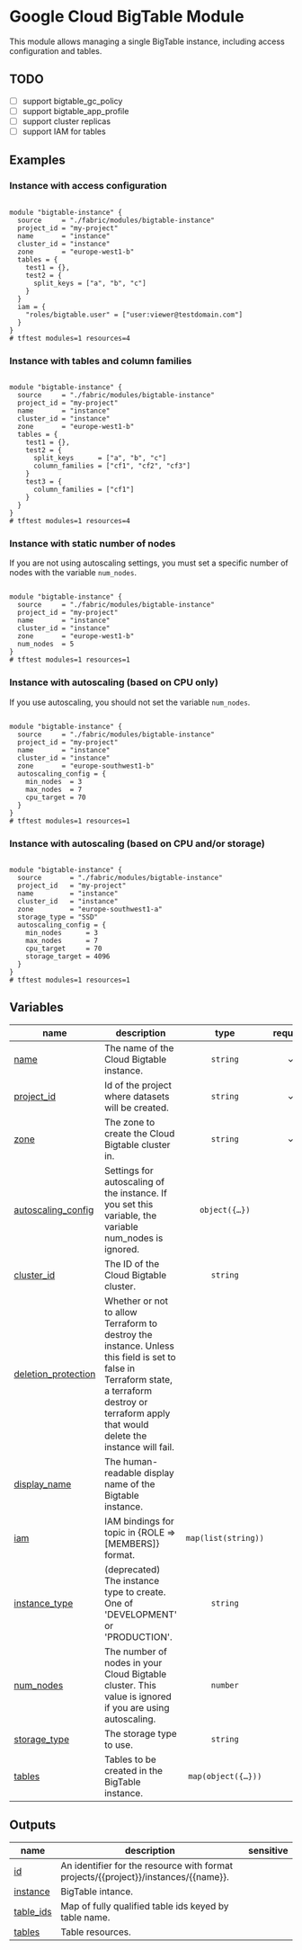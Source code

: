 # Google Cloud BigTable Module

This module allows managing a single BigTable instance, including access configuration and tables.

## TODO

- [ ] support bigtable_gc_policy
- [ ] support bigtable_app_profile
- [ ] support cluster replicas
- [ ] support IAM for tables

## Examples

### Instance with access configuration

```hcl

module "bigtable-instance" {
  source     = "./fabric/modules/bigtable-instance"
  project_id = "my-project"
  name       = "instance"
  cluster_id = "instance"
  zone       = "europe-west1-b"
  tables = {
    test1 = {},
    test2 = {
      split_keys = ["a", "b", "c"]
    }
  }
  iam = {
    "roles/bigtable.user" = ["user:viewer@testdomain.com"]
  }
}
# tftest modules=1 resources=4
```

### Instance with tables and column families

```hcl

module "bigtable-instance" {
  source     = "./fabric/modules/bigtable-instance"
  project_id = "my-project"
  name       = "instance"
  cluster_id = "instance"
  zone       = "europe-west1-b"
  tables = {
    test1 = {},
    test2 = {
      split_keys      = ["a", "b", "c"]
      column_families = ["cf1", "cf2", "cf3"]
    }
    test3 = {
      column_families = ["cf1"]
    }
  }
}
# tftest modules=1 resources=4
```

### Instance with static number of nodes

If you are not using autoscaling settings, you must set a specific number of nodes with the variable `num_nodes`.

```hcl

module "bigtable-instance" {
  source     = "./fabric/modules/bigtable-instance"
  project_id = "my-project"
  name       = "instance"
  cluster_id = "instance"
  zone       = "europe-west1-b"
  num_nodes  = 5
}
# tftest modules=1 resources=1
```

### Instance with autoscaling (based on CPU only)

If you use autoscaling, you should not set the variable `num_nodes`.

```hcl

module "bigtable-instance" {
  source     = "./fabric/modules/bigtable-instance"
  project_id = "my-project"
  name       = "instance"
  cluster_id = "instance"
  zone       = "europe-southwest1-b"
  autoscaling_config = {
    min_nodes  = 3
    max_nodes  = 7
    cpu_target = 70
  }
}
# tftest modules=1 resources=1
```

### Instance with autoscaling (based on CPU and/or storage)

```hcl

module "bigtable-instance" {
  source       = "./fabric/modules/bigtable-instance"
  project_id   = "my-project"
  name         = "instance"
  cluster_id   = "instance"
  zone         = "europe-southwest1-a"
  storage_type = "SSD"
  autoscaling_config = {
    min_nodes      = 3
    max_nodes      = 7
    cpu_target     = 70
    storage_target = 4096
  }
}
# tftest modules=1 resources=1
```
<!-- BEGIN TFDOC -->

## Variables

| name | description | type | required | default |
|---|---|:---:|:---:|:---:|
| [name](variables.tf#L56) | The name of the Cloud Bigtable instance. | <code>string</code> | ✓ |  |
| [project_id](variables.tf#L67) | Id of the project where datasets will be created. | <code>string</code> | ✓ |  |
| [zone](variables.tf#L88) | The zone to create the Cloud Bigtable cluster in. | <code>string</code> | ✓ |  |
| [autoscaling_config](variables.tf#L17) | Settings for autoscaling of the instance. If you set this variable, the variable num_nodes is ignored. | <code title="object&#40;&#123;&#10;  min_nodes      &#61; number&#10;  max_nodes      &#61; number&#10;  cpu_target     &#61; number,&#10;  storage_target &#61; optional&#40;number, null&#41;&#10;&#125;&#41;">object&#40;&#123;&#8230;&#125;&#41;</code> |  | <code>null</code> |
| [cluster_id](variables.tf#L28) | The ID of the Cloud Bigtable cluster. | <code>string</code> |  | <code>&#34;europe-west1&#34;</code> |
| [deletion_protection](variables.tf#L34) | Whether or not to allow Terraform to destroy the instance. Unless this field is set to false in Terraform state, a terraform destroy or terraform apply that would delete the instance will fail. | <code></code> |  | <code>true</code> |
| [display_name](variables.tf#L39) | The human-readable display name of the Bigtable instance. | <code></code> |  | <code>null</code> |
| [iam](variables.tf#L44) | IAM bindings for topic in {ROLE => [MEMBERS]} format. | <code>map&#40;list&#40;string&#41;&#41;</code> |  | <code>&#123;&#125;</code> |
| [instance_type](variables.tf#L50) | (deprecated) The instance type to create. One of 'DEVELOPMENT' or 'PRODUCTION'. | <code>string</code> |  | <code>null</code> |
| [num_nodes](variables.tf#L61) | The number of nodes in your Cloud Bigtable cluster. This value is ignored if you are using autoscaling. | <code>number</code> |  | <code>1</code> |
| [storage_type](variables.tf#L72) | The storage type to use. | <code>string</code> |  | <code>&#34;SSD&#34;</code> |
| [tables](variables.tf#L78) | Tables to be created in the BigTable instance. | <code title="map&#40;object&#40;&#123;&#10;  split_keys      &#61; optional&#40;list&#40;string&#41;, &#91;&#93;&#41;&#10;  column_families &#61; optional&#40;list&#40;string&#41;, &#91;&#93;&#41;&#10;&#125;&#41;&#41;">map&#40;object&#40;&#123;&#8230;&#125;&#41;&#41;</code> |  | <code>&#123;&#125;</code> |

## Outputs

| name | description | sensitive |
|---|---|:---:|
| [id](outputs.tf#L17) | An identifier for the resource with format projects/{{project}}/instances/{{name}}. |  |
| [instance](outputs.tf#L26) | BigTable intance. |  |
| [table_ids](outputs.tf#L35) | Map of fully qualified table ids keyed by table name. |  |
| [tables](outputs.tf#L40) | Table resources. |  |

<!-- END TFDOC -->
